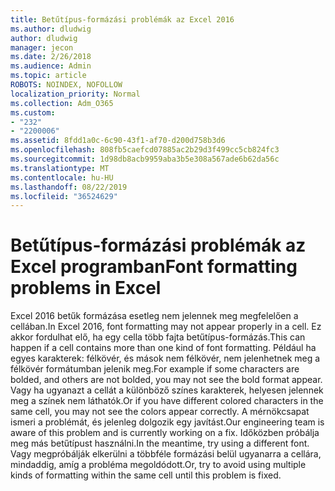 ```yaml
---
title: Betűtípus-formázási problémák az Excel 2016
ms.author: dludwig
author: dludwig
manager: jecon
ms.date: 2/26/2018
ms.audience: Admin
ms.topic: article
ROBOTS: NOINDEX, NOFOLLOW
localization_priority: Normal
ms.collection: Adm_O365
ms.custom:
- "232"
- "2200006"
ms.assetid: 8fdd1a0c-6c90-43f1-af70-d200d758b3d6
ms.openlocfilehash: 808fb5caefcd07885ac2b29d3f499cc5cb824fc3
ms.sourcegitcommit: 1d98db8acb9959aba3b5e308a567ade6b62da56c
ms.translationtype: MT
ms.contentlocale: hu-HU
ms.lasthandoff: 08/22/2019
ms.locfileid: "36524629"
---
```

# <a name="font-formatting-problems-in-excel"></a><span data-ttu-id="4d469-102">Betűtípus-formázási problémák az Excel programban</span><span class="sxs-lookup"><span data-stu-id="4d469-102">Font formatting problems in Excel</span></span>

<span data-ttu-id="4d469-103">Excel 2016 betűk formázása esetleg nem jelennek meg megfelelően a cellában.</span><span class="sxs-lookup"><span data-stu-id="4d469-103">In Excel 2016, font formatting may not appear properly in a cell.</span></span> <span data-ttu-id="4d469-104">Ez akkor fordulhat elő, ha egy cella több fajta betűtípus-formázás.</span><span class="sxs-lookup"><span data-stu-id="4d469-104">This can happen if a cell contains more than one kind of font formatting.</span></span> <span data-ttu-id="4d469-105">Például ha egyes karakterek: félkövér, és mások nem félkövér, nem jelenhetnek meg a félkövér formátumban jelenik meg.</span><span class="sxs-lookup"><span data-stu-id="4d469-105">For example if some characters are bolded, and others are not bolded, you may not see the bold format appear.</span></span> <span data-ttu-id="4d469-106">Vagy ha ugyanazt a cellát a különböző színes karakterek, helyesen jelennek meg a színek nem láthatók.</span><span class="sxs-lookup"><span data-stu-id="4d469-106">Or if you have different colored characters in the same cell, you may not see the colors appear correctly.</span></span> <span data-ttu-id="4d469-107">A mérnökcsapat ismeri a problémát, és jelenleg dolgozik egy javítást.</span><span class="sxs-lookup"><span data-stu-id="4d469-107">Our engineering team is aware of this problem and is currently working on a fix.</span></span> <span data-ttu-id="4d469-108">Időközben próbálja meg más betűtípust használni.</span><span class="sxs-lookup"><span data-stu-id="4d469-108">In the meantime, try using a different font.</span></span> <span data-ttu-id="4d469-109">Vagy megpróbálják elkerülni a többféle formázási belül ugyanarra a cellára, mindaddig, amíg a probléma megoldódott.</span><span class="sxs-lookup"><span data-stu-id="4d469-109">Or, try to avoid using multiple kinds of formatting within the same cell until this problem is fixed.</span></span>
  